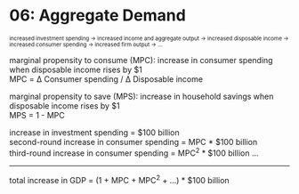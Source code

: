 # 06: Aggregate Demand

<sub><sup>increased investment spending -> increased income and aggregate output -> increased disposable income -> increased consumer spending -> increased firm output -> ... </sup></sub> 

marginal propensity to consume (MPC): increase in consumer spending when disposable income rises by $1    
MPC = &Delta; Consumer spending / &Delta; Disposable income 

marginal propensity to save (MPS): increase in household savings when disposable income rises by $1  
MPS = 1 - MPC

increase in investment spending = $100 billion  
second-round increase in consumer spending = MPC * $100 billion  
third-round increase in consumer spending = MPC<sup>2</sup> * $100 billion ...  
- - - 
total increase in GDP = (1 + MPC + MPC<sup>2</sup> + ...) * $100 billion
